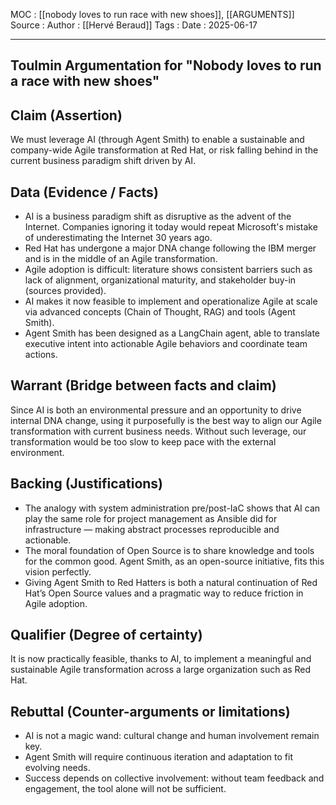 MOC : [[nobody loves to run race with new shoes]], [[ARGUMENTS]]
Source : 
Author : [[Hervé Beraud]]
Tags : 
Date : 2025-06-17
***
## Toulmin Argumentation for "Nobody loves to run a race with new shoes"

## Claim (Assertion)

We must leverage AI (through Agent Smith) to enable a sustainable and company-wide Agile transformation at Red Hat, or risk falling behind in the current business paradigm shift driven by AI.

## Data (Evidence / Facts)

- AI is a business paradigm shift as disruptive as the advent of the Internet. Companies ignoring it today would repeat Microsoft's mistake of underestimating the Internet 30 years ago.
- Red Hat has undergone a major DNA change following the IBM merger and is in the middle of an Agile transformation.
- Agile adoption is difficult: literature shows consistent barriers such as lack of alignment, organizational maturity, and stakeholder buy-in (sources provided).
- AI makes it now feasible to implement and operationalize Agile at scale via advanced concepts (Chain of Thought, RAG) and tools (Agent Smith).
- Agent Smith has been designed as a LangChain agent, able to translate executive intent into actionable Agile behaviors and coordinate team actions.

## Warrant (Bridge between facts and claim)

Since AI is both an environmental pressure and an opportunity to drive internal DNA change, using it purposefully is the best way to align our Agile transformation with current business needs. Without such leverage, our transformation would be too slow to keep pace with the external environment.

## Backing (Justifications)

- The analogy with system administration pre/post-IaC shows that AI can play the same role for project management as Ansible did for infrastructure — making abstract processes reproducible and actionable.
- The moral foundation of Open Source is to share knowledge and tools for the common good. Agent Smith, as an open-source initiative, fits this vision perfectly.
- Giving Agent Smith to Red Hatters is both a natural continuation of Red Hat’s Open Source values and a pragmatic way to reduce friction in Agile adoption.

## Qualifier (Degree of certainty)

It is now practically feasible, thanks to AI, to implement a meaningful and sustainable Agile transformation across a large organization such as Red Hat.

## Rebuttal (Counter-arguments or limitations)

- AI is not a magic wand: cultural change and human involvement remain key.
- Agent Smith will require continuous iteration and adaptation to fit evolving needs.
- Success depends on collective involvement: without team feedback and engagement, the tool alone will not be sufficient.
